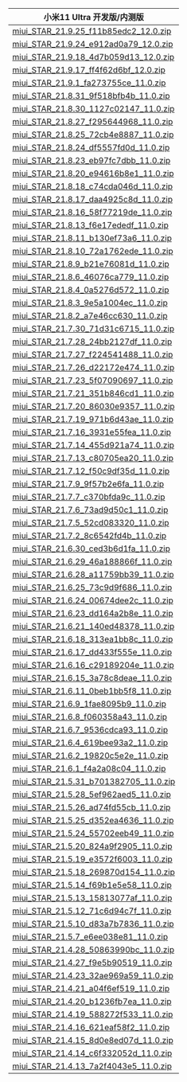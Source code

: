 | 小米11 Ultra  开发版/内测版    |
| ---- |
| [miui_STAR_21.9.25_f11b85edc2_12.0.zip](https://hugeota.d.miui.com/21.9.25/miui_STAR_21.9.25_f11b85edc2_12.0.zip)    |
| [miui_STAR_21.9.24_e912ad0a79_12.0.zip](https://hugeota.d.miui.com/21.9.24/miui_STAR_21.9.24_e912ad0a79_12.0.zip)    |
| [miui_STAR_21.9.18_4d7b059d13_12.0.zip](https://hugeota.d.miui.com/21.9.18/miui_STAR_21.9.18_4d7b059d13_12.0.zip)    |
| [miui_STAR_21.9.17_ff4f62d6bf_12.0.zip](https://hugeota.d.miui.com/21.9.17/miui_STAR_21.9.17_ff4f62d6bf_12.0.zip)    |
| [miui_STAR_21.9.1_fa273755ce_11.0.zip](https://hugeota.d.miui.com/21.9.1/miui_STAR_21.9.1_fa273755ce_11.0.zip)    |
| [miui_STAR_21.8.31_9f518bfb4b_11.0.zip](https://hugeota.d.miui.com/21.8.31/miui_STAR_21.8.31_9f518bfb4b_11.0.zip)    |
| [miui_STAR_21.8.30_1127c02147_11.0.zip](https://hugeota.d.miui.com/21.8.30/miui_STAR_21.8.30_1127c02147_11.0.zip)    |
| [miui_STAR_21.8.27_f295644968_11.0.zip](https://hugeota.d.miui.com/21.8.27/miui_STAR_21.8.27_f295644968_11.0.zip)    |
| [miui_STAR_21.8.25_72cb4e8887_11.0.zip](https://hugeota.d.miui.com/21.8.25/miui_STAR_21.8.25_72cb4e8887_11.0.zip)    |
| [miui_STAR_21.8.24_df5557fd0d_11.0.zip](https://hugeota.d.miui.com/21.8.24/miui_STAR_21.8.24_df5557fd0d_11.0.zip)    |
| [miui_STAR_21.8.23_eb97fc7dbb_11.0.zip](https://hugeota.d.miui.com/21.8.23/miui_STAR_21.8.23_eb97fc7dbb_11.0.zip)    |
| [miui_STAR_21.8.20_e94616b8e1_11.0.zip](https://hugeota.d.miui.com/21.8.20/miui_STAR_21.8.20_e94616b8e1_11.0.zip)    |
| [miui_STAR_21.8.18_c74cda046d_11.0.zip](https://hugeota.d.miui.com/21.8.18/miui_STAR_21.8.18_c74cda046d_11.0.zip)    |
| [miui_STAR_21.8.17_daa4925c8d_11.0.zip](https://hugeota.d.miui.com/21.8.17/miui_STAR_21.8.17_daa4925c8d_11.0.zip)    |
| [miui_STAR_21.8.16_58f77219de_11.0.zip](https://hugeota.d.miui.com/21.8.16/miui_STAR_21.8.16_58f77219de_11.0.zip)    |
| [miui_STAR_21.8.13_f6e17ededf_11.0.zip](https://hugeota.d.miui.com/21.8.13/miui_STAR_21.8.13_f6e17ededf_11.0.zip)    |
| [miui_STAR_21.8.11_b130ef73a6_11.0.zip](https://hugeota.d.miui.com/21.8.11/miui_STAR_21.8.11_b130ef73a6_11.0.zip)    |
| [miui_STAR_21.8.10_72a1762ede_11.0.zip](https://hugeota.d.miui.com/21.8.10/miui_STAR_21.8.10_72a1762ede_11.0.zip)    |
| [miui_STAR_21.8.9_b21e76081d_11.0.zip](https://hugeota.d.miui.com/21.8.9/miui_STAR_21.8.9_b21e76081d_11.0.zip)    |
| [miui_STAR_21.8.6_46076ca779_11.0.zip](https://hugeota.d.miui.com/21.8.6/miui_STAR_21.8.6_46076ca779_11.0.zip)    |
| [miui_STAR_21.8.4_0a5276d572_11.0.zip](https://hugeota.d.miui.com/21.8.4/miui_STAR_21.8.4_0a5276d572_11.0.zip)    |
| [miui_STAR_21.8.3_9e5a1004ec_11.0.zip](https://hugeota.d.miui.com/21.8.3/miui_STAR_21.8.3_9e5a1004ec_11.0.zip)    |
| [miui_STAR_21.8.2_a7e46cc630_11.0.zip](https://hugeota.d.miui.com/21.8.2/miui_STAR_21.8.2_a7e46cc630_11.0.zip)    |
| [miui_STAR_21.7.30_71d31c6715_11.0.zip](https://hugeota.d.miui.com/21.7.30/miui_STAR_21.7.30_71d31c6715_11.0.zip)    |
| [miui_STAR_21.7.28_24bb2127df_11.0.zip](https://hugeota.d.miui.com/21.7.28/miui_STAR_21.7.28_24bb2127df_11.0.zip)    |
| [miui_STAR_21.7.27_f224541488_11.0.zip](https://hugeota.d.miui.com/21.7.27/miui_STAR_21.7.27_f224541488_11.0.zip)    |
| [miui_STAR_21.7.26_d22172e474_11.0.zip](https://hugeota.d.miui.com/21.7.26/miui_STAR_21.7.26_d22172e474_11.0.zip)    |
| [miui_STAR_21.7.23_5f07090697_11.0.zip](https://hugeota.d.miui.com/21.7.23/miui_STAR_21.7.23_5f07090697_11.0.zip)    |
| [miui_STAR_21.7.21_351b846cd1_11.0.zip](https://hugeota.d.miui.com/21.7.21/miui_STAR_21.7.21_351b846cd1_11.0.zip)    |
| [miui_STAR_21.7.20_86030e9357_11.0.zip](https://hugeota.d.miui.com/21.7.20/miui_STAR_21.7.20_86030e9357_11.0.zip)    |
| [miui_STAR_21.7.19_971b6d43ae_11.0.zip](https://hugeota.d.miui.com/21.7.19/miui_STAR_21.7.19_971b6d43ae_11.0.zip)    |
| [miui_STAR_21.7.16_3931e55fea_11.0.zip](https://hugeota.d.miui.com/21.7.16/miui_STAR_21.7.16_3931e55fea_11.0.zip)    |
| [miui_STAR_21.7.14_455d921a74_11.0.zip](https://hugeota.d.miui.com/21.7.14/miui_STAR_21.7.14_455d921a74_11.0.zip)    |
| [miui_STAR_21.7.13_c80705ea20_11.0.zip](https://hugeota.d.miui.com/21.7.13/miui_STAR_21.7.13_c80705ea20_11.0.zip)    |
| [miui_STAR_21.7.12_f50c9df35d_11.0.zip](https://hugeota.d.miui.com/21.7.12/miui_STAR_21.7.12_f50c9df35d_11.0.zip)    |
| [miui_STAR_21.7.9_9f57b2e6fa_11.0.zip](https://hugeota.d.miui.com/21.7.9/miui_STAR_21.7.9_9f57b2e6fa_11.0.zip)    |
| [miui_STAR_21.7.7_c370bfda9c_11.0.zip](https://hugeota.d.miui.com/21.7.7/miui_STAR_21.7.7_c370bfda9c_11.0.zip)    |
| [miui_STAR_21.7.6_73ad9d50c1_11.0.zip](https://hugeota.d.miui.com/21.7.6/miui_STAR_21.7.6_73ad9d50c1_11.0.zip)    |
| [miui_STAR_21.7.5_52cd083320_11.0.zip](https://hugeota.d.miui.com/21.7.5/miui_STAR_21.7.5_52cd083320_11.0.zip)    |
| [miui_STAR_21.7.2_8c6542fd4b_11.0.zip](https://hugeota.d.miui.com/21.7.2/miui_STAR_21.7.2_8c6542fd4b_11.0.zip)    |
| [miui_STAR_21.6.30_ced3b6d1fa_11.0.zip](https://hugeota.d.miui.com/21.6.30/miui_STAR_21.6.30_ced3b6d1fa_11.0.zip)    |
| [miui_STAR_21.6.29_46a188866f_11.0.zip](https://hugeota.d.miui.com/21.6.29/miui_STAR_21.6.29_46a188866f_11.0.zip)    |
| [miui_STAR_21.6.28_a11759bb39_11.0.zip](https://hugeota.d.miui.com/21.6.28/miui_STAR_21.6.28_a11759bb39_11.0.zip)    |
| [miui_STAR_21.6.25_73c9d9f686_11.0.zip](https://hugeota.d.miui.com/21.6.25/miui_STAR_21.6.25_73c9d9f686_11.0.zip)    |
| [miui_STAR_21.6.24_00674dee2c_11.0.zip](https://hugeota.d.miui.com/21.6.24/miui_STAR_21.6.24_00674dee2c_11.0.zip)    |
| [miui_STAR_21.6.23_dd164a2b8e_11.0.zip](https://hugeota.d.miui.com/21.6.23/miui_STAR_21.6.23_dd164a2b8e_11.0.zip)    |
| [miui_STAR_21.6.21_140ed48378_11.0.zip](https://hugeota.d.miui.com/21.6.21/miui_STAR_21.6.21_140ed48378_11.0.zip)    |
| [miui_STAR_21.6.18_313ea1bb8c_11.0.zip](https://hugeota.d.miui.com/21.6.18/miui_STAR_21.6.18_313ea1bb8c_11.0.zip)    |
| [miui_STAR_21.6.17_dd433f555e_11.0.zip](https://hugeota.d.miui.com/21.6.17/miui_STAR_21.6.17_dd433f555e_11.0.zip)    |
| [miui_STAR_21.6.16_c29189204e_11.0.zip](https://hugeota.d.miui.com/21.6.16/miui_STAR_21.6.16_c29189204e_11.0.zip)    |
| [miui_STAR_21.6.15_3a78c8deae_11.0.zip](https://hugeota.d.miui.com/21.6.15/miui_STAR_21.6.15_3a78c8deae_11.0.zip)    |
| [miui_STAR_21.6.11_0beb1bb5f8_11.0.zip](https://hugeota.d.miui.com/21.6.11/miui_STAR_21.6.11_0beb1bb5f8_11.0.zip)    |
| [miui_STAR_21.6.9_1fae8095b9_11.0.zip](https://hugeota.d.miui.com/21.6.9/miui_STAR_21.6.9_1fae8095b9_11.0.zip)    |
| [miui_STAR_21.6.8_f060358a43_11.0.zip](https://hugeota.d.miui.com/21.6.8/miui_STAR_21.6.8_f060358a43_11.0.zip)    |
| [miui_STAR_21.6.7_9536cdca93_11.0.zip](https://hugeota.d.miui.com/21.6.7/miui_STAR_21.6.7_9536cdca93_11.0.zip)    |
| [miui_STAR_21.6.4_619bee93a2_11.0.zip](https://hugeota.d.miui.com/21.6.4/miui_STAR_21.6.4_619bee93a2_11.0.zip)    |
| [miui_STAR_21.6.2_19820c5e2e_11.0.zip](https://hugeota.d.miui.com/21.6.2/miui_STAR_21.6.2_19820c5e2e_11.0.zip)    |
| [miui_STAR_21.6.1_f4a2a08c04_11.0.zip](https://hugeota.d.miui.com/21.6.1/miui_STAR_21.6.1_f4a2a08c04_11.0.zip)    |
| [miui_STAR_21.5.31_b701382705_11.0.zip](https://hugeota.d.miui.com/21.5.31/miui_STAR_21.5.31_b701382705_11.0.zip)    |
| [miui_STAR_21.5.28_5ef962aed5_11.0.zip](https://hugeota.d.miui.com/21.5.28/miui_STAR_21.5.28_5ef962aed5_11.0.zip)    |
| [miui_STAR_21.5.26_ad74fd55cb_11.0.zip](https://hugeota.d.miui.com/21.5.26/miui_STAR_21.5.26_ad74fd55cb_11.0.zip)    |
| [miui_STAR_21.5.25_d352ea4636_11.0.zip](https://hugeota.d.miui.com/21.5.25/miui_STAR_21.5.25_d352ea4636_11.0.zip)    |
| [miui_STAR_21.5.24_55702eeb49_11.0.zip](https://hugeota.d.miui.com/21.5.24/miui_STAR_21.5.24_55702eeb49_11.0.zip)    |
| [miui_STAR_21.5.20_824a9f2905_11.0.zip](https://hugeota.d.miui.com/21.5.20/miui_STAR_21.5.20_824a9f2905_11.0.zip)    |
| [miui_STAR_21.5.19_e3572f6003_11.0.zip](https://hugeota.d.miui.com/21.5.19/miui_STAR_21.5.19_e3572f6003_11.0.zip)    |
| [miui_STAR_21.5.18_269870d154_11.0.zip](https://hugeota.d.miui.com/21.5.18/miui_STAR_21.5.18_269870d154_11.0.zip)    |
| [miui_STAR_21.5.14_f69b1e5e58_11.0.zip](https://hugeota.d.miui.com/21.5.14/miui_STAR_21.5.14_f69b1e5e58_11.0.zip)    |
| [miui_STAR_21.5.13_15813077af_11.0.zip](https://hugeota.d.miui.com/21.5.13/miui_STAR_21.5.13_15813077af_11.0.zip)    |
| [miui_STAR_21.5.12_71c6d94c7f_11.0.zip](https://hugeota.d.miui.com/21.5.12/miui_STAR_21.5.12_71c6d94c7f_11.0.zip)    |
| [miui_STAR_21.5.10_d83a7b7836_11.0.zip](https://hugeota.d.miui.com/21.5.10/miui_STAR_21.5.10_d83a7b7836_11.0.zip)    |
| [miui_STAR_21.5.7_e6ee038e81_11.0.zip](https://hugeota.d.miui.com/21.5.7/miui_STAR_21.5.7_e6ee038e81_11.0.zip)    |
| [miui_STAR_21.4.28_50863990bc_11.0.zip](https://hugeota.d.miui.com/21.4.28/miui_STAR_21.4.28_50863990bc_11.0.zip)    |
| [miui_STAR_21.4.27_f9e5b90519_11.0.zip](https://hugeota.d.miui.com/21.4.27/miui_STAR_21.4.27_f9e5b90519_11.0.zip)    |
| [miui_STAR_21.4.23_32ae969a59_11.0.zip](https://hugeota.d.miui.com/21.4.23/miui_STAR_21.4.23_32ae969a59_11.0.zip)    |
| [miui_STAR_21.4.21_a04f6ef519_11.0.zip](https://hugeota.d.miui.com/21.4.21/miui_STAR_21.4.21_a04f6ef519_11.0.zip)    |
| [miui_STAR_21.4.20_b1236fb7ea_11.0.zip](https://hugeota.d.miui.com/21.4.20/miui_STAR_21.4.20_b1236fb7ea_11.0.zip)    |
| [miui_STAR_21.4.19_588272f533_11.0.zip](https://hugeota.d.miui.com/21.4.19/miui_STAR_21.4.19_588272f533_11.0.zip)    |
| [miui_STAR_21.4.16_621eaf58f2_11.0.zip](https://hugeota.d.miui.com/21.4.16/miui_STAR_21.4.16_621eaf58f2_11.0.zip)    |
| [miui_STAR_21.4.15_8d0e8ed07d_11.0.zip](https://hugeota.d.miui.com/21.4.15/miui_STAR_21.4.15_8d0e8ed07d_11.0.zip)    |
| [miui_STAR_21.4.14_c6f332052d_11.0.zip](https://hugeota.d.miui.com/21.4.14/miui_STAR_21.4.14_c6f332052d_11.0.zip)    |
| [miui_STAR_21.4.13_7a2f4043e5_11.0.zip](https://hugeota.d.miui.com/21.4.13/miui_STAR_21.4.13_7a2f4043e5_11.0.zip)    |
